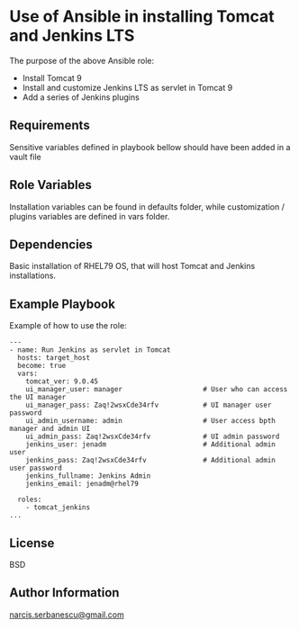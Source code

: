 Use of Ansible in installing Tomcat and Jenkins LTS            
=========

The purpose of the above Ansible role:
- Install Tomcat 9 
- Install and customize Jenkins LTS as servlet in Tomcat 9       
- Add a series of Jenkins plugins     

Requirements
------------

Sensitive variables defined in playbook bellow should have been added in a vault file

Role Variables
--------------

Installation variables can be found in defaults folder, while customization / plugins variables are defined in vars folder.                  

Dependencies
------------

Basic installation of RHEL79 OS, that will host Tomcat and Jenkins installations.         
   
Example Playbook
----------------

Example of how to use the role:     
```
---
- name: Run Jenkins as servlet in Tomcat    
  hosts: target_host     
  become: true    
  vars:    
    tomcat_ver: 9.0.45     
    ui_manager_user: manager                    # User who can access the UI manager          
    ui_manager_pass: Zaq!2wsxCde34rfv           # UI manager user password     
    ui_admin_username: admin                    # User access bpth manager and admin UI         
    ui_admin_pass: Zaq!2wsxCde34rfv             # UI admin password      
    jenkins_user: jenadm                        # Additional admin user     
    jenkins_pass: Zaq!2wsxCde34rfv              # Additional admin user password      
    jenkins_fullname: Jenkins Admin     
    jenkins_email: jenadm@rhel79     

  roles:        
    - tomcat_jenkins            
...
```
License
-------

BSD

Author Information
------------------

narcis.serbanescu@gmail.com      
